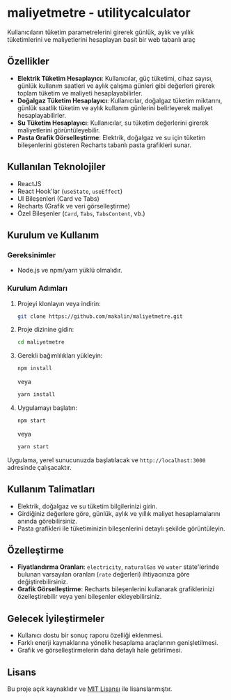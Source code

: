 # maliyetmetre - utilitycalculator

Kullanıcıların tüketim parametrelerini girerek günlük, aylık ve yıllık tüketimlerini ve maliyetlerini hesaplayan basit bir web tabanlı araç

## Özellikler

- **Elektrik Tüketim Hesaplayıcı**: Kullanıcılar, güç tüketimi, cihaz sayısı, günlük kullanım saatleri ve aylık çalışma günleri gibi değerleri girerek toplam tüketim ve maliyeti hesaplayabilirler.
- **Doğalgaz Tüketim Hesaplayıcı**: Kullanıcılar, doğalgaz tüketim miktarını, günlük saatlik tüketim ve aylık kullanım günlerini belirleyerek maliyet hesaplayabilirler.
- **Su Tüketim Hesaplayıcı**: Kullanıcılar, su tüketim değerlerini girerek maliyetlerini görüntüleyebilir.
- **Pasta Grafik Görselleştirme**: Elektrik, doğalgaz ve su için tüketim bileşenlerini gösteren Recharts tabanlı pasta grafikleri sunar.

## Kullanılan Teknolojiler

- ReactJS
- React Hook'lar (`useState`, `useEffect`)
- UI Bileşenleri (Card ve Tabs)
- Recharts (Grafik ve veri görselleştirme)
- Özel Bileşenler (`Card`, `Tabs`, `TabsContent`, vb.)

## Kurulum ve Kullanım

### Gereksinimler

- Node.js ve npm/yarn yüklü olmalıdır.

### Kurulum Adımları

1. Projeyi klonlayın veya indirin:
   ```bash
   git clone https://github.com/makalin/maliyetmetre.git
   ```
2. Proje dizinine gidin:
   ```bash
   cd maliyetmetre
   ```
3. Gerekli bağımlılıkları yükleyin:
   ```bash
   npm install
   ```
   veya
   ```bash
   yarn install
   ```
4. Uygulamayı başlatın:
   ```bash
   npm start
   ```
   veya
   ```bash
   yarn start
   ```

Uygulama, yerel sunucunuzda başlatılacak ve `http://localhost:3000` adresinde çalışacaktır.

## Kullanım Talimatları

- Elektrik, doğalgaz ve su tüketim bilgilerinizi girin.
- Girdiğiniz değerlere göre, günlük, aylık ve yıllık maliyet hesaplamalarını anında görebilirsiniz.
- Pasta grafikleri ile tüketiminizin bileşenlerini detaylı şekilde görüntüleyin.

## Özelleştirme

- **Fiyatlandırma Oranları**: `electricity`, `naturalGas` ve `water` state'lerinde bulunan varsayılan oranları (`rate` değerleri) ihtiyacınıza göre değiştirebilirsiniz.
- **Grafik Görselleştirme**: Recharts bileşenlerini kullanarak grafiklerinizi özelleştirebilir veya yeni bileşenler ekleyebilirsiniz.

## Gelecek İyileştirmeler

- Kullanıcı dostu bir sonuç raporu özelliği eklenmesi.
- Farklı enerji kaynaklarına yönelik hesaplama araçlarının genişletilmesi.
- Grafik ve görselleştirmelerin daha detaylı hale getirilmesi.

## Lisans

Bu proje açık kaynaklıdır ve [MIT Lisansı](LICENSE) ile lisanslanmıştır. 

